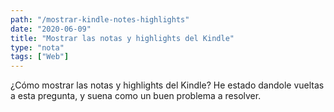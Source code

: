 ```yaml
---
path: "/mostrar-kindle-notes-highlights"
date: "2020-06-09"
title: "Mostrar las notas y highlights del Kindle"
type: "nota"
tags: ["Web"]
---
```


¿C&oacute;mo mostrar las notas y highlights del Kindle? He estado dandole vueltas a esta pregunta, y suena como un buen problema a resolver.
